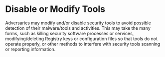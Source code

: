 # Disable or Modify Tools

Adversaries may modify and/or disable security tools to avoid possible detection of their malware/tools and activities. This may take the many forms, such as killing security software processes or services, modifying/deleting Registry keys or configuration files so that tools do not operate properly, or other methods to interfere with security tools scanning or reporting information.